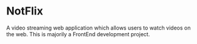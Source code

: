 # NotFlix
A video streaming web application which allows users to watch videos on the web. This is majorily a FrontEnd development project.
